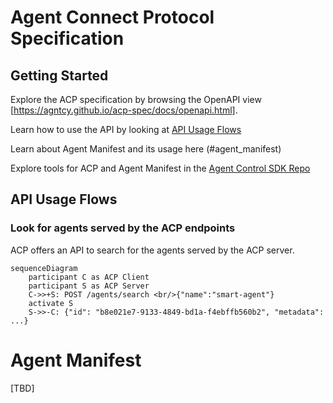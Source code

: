 # Agent Connect Protocol Specification

## Getting Started

Explore the ACP specification by browsing the OpenAPI view [https://agntcy.github.io/acp-spec/docs/openapi.html].

Learn how to use the API by looking at [API Usage Flows](#api-usage-flows)

Learn about Agent Manifest and its usage here (#agent_manifest)

Explore tools for ACP and Agent Manifest in the [Agent Control SDK Repo](agntcy.github.io/acp-sdk) 


## API Usage Flows

### Look for agents served by the ACP endpoints
ACP offers an API to search for the agents served by the ACP server.

```mermaid
sequenceDiagram
    participant C as ACP Client
    participant S as ACP Server
    C->>+S: POST /agents/search <br/>{"name":"smart-agent"}
    activate S
    S->>-C: {"id": "b8e021e7-9133-4849-bd1a-f4ebffb560b2", "metadata": ...}
```


# Agent Manifest
[TBD]
